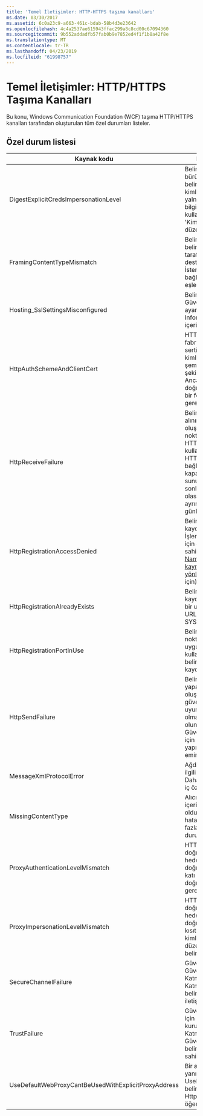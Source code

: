 ```yaml
---
title: 'Temel İletişimler: HTTP-HTTPS taşıma kanalları'
ms.date: 03/30/2017
ms.assetid: 6c0a23c9-a663-461c-bdab-58b4d3e23642
ms.openlocfilehash: 4c4a2537ae615943ffac299a8c8cd00c67094360
ms.sourcegitcommit: 9b552addadfb57fab0b9e7852ed4f1f1b8a42f8e
ms.translationtype: MT
ms.contentlocale: tr-TR
ms.lasthandoff: 04/23/2019
ms.locfileid: "61998757"
---
```

# <a name="core-communications-httphttps-transport-channels"></a>Temel İletişimler: HTTP/HTTPS Taşıma Kanalları
Bu konu, Windows Communication Foundation (WCF) taşıma HTTP/HTTPS kanalları tarafından oluşturulan tüm özel durumları listeler.  
  
## <a name="exception-list"></a>Özel durum listesi  
  
|Kaynak kodu|Kaynak dizesi|  
|-------------------|---------------------|  
|DigestExplicitCredsImpersonationLevel|Belirtilen kimliğe bürünme düzeyi belirtildi. HTTP Digest kimlik doğrulaması, yalnızca bir açık kimlik bilgileri ile kullanıldığında 'Kimliğe bürünme' düzeyini destekler.|  
|FramingContentTypeMismatch|Belirtilen içerik türü belirtilen hizmet tarafından desteklenmiyor. İstemci ve hizmet bağlamaları eşleşmiyor olabilir.|  
|Hosting_SslSettingsMisconfigured|Belirtilen hizmet için Güvenli Yuva Katmanı ayarları, Internet Information Services içeriğiyle eşleşmiyor.|  
|HttpAuthSchemeAndClientCert|HTTPS dinleyici fabrikası, bir istemci sertifikası ve belirtilen kimlik doğrulama şeması gerektirecek şekilde yapılandırıldı. Ancak, istemci kimlik doğrulaması, yalnızca bir form tek seferde gerekli olabilir.|  
|HttpReceiveFailure|Belirtilen HTTP yanıtı alınırken bir hata oluştu. Hizmet uç noktası bağlaması HTTP protokolünü kullanarak değil. Bir HTTP isteği bağlamına hizmet kapatılıyor nedeniyle sunucu tarafından sonlandırıldı başka bir olasılıktır. Daha fazla ayrıntı için sunucu günlüklerine bakın.|  
|HttpRegistrationAccessDenied|Belirtilen URL HTTP kaydedilemiyor. İşleminiz bu ad alanı için erişim haklarına sahip olmayan (bkz [Namespace ayırmalar, kayıtlar ve yönlendirme](/windows/desktop/http/namespace-reservations-registrations-and-routing) Ayrıntılar için).|  
|HttpRegistrationAlreadyExists|Belirtilen URL HTTP kaydedilemiyor. Başka bir uygulama zaten bu URL ile HTTP kayıtlı. SYS.|  
|HttpRegistrationPortInUse|Belirtilen TCP bağlantı noktası başka bir uygulama tarafından kullanıldığı için belirtilen URL HTTP kaydedilemiyor.|  
|HttpSendFailure|Belirtilen HTTP isteği yaparken bir hata oluştu. Neden güvenlik bağlama uyumsuzluğu olmadığından emin olun. Ayrıca hizmet Güvenli Yuva katmanı için yapılandırılmadığından emin olun.|  
|MessageXmlProtocolError|Ağdan alınan XML ile ilgili bir sorun oluştu. Daha fazla ayrıntı için iç özel duruma bakın.|  
|MissingContentType|Alıcı, istekte belirtilen içerik türü eksik olduğunu bildiren bir hata döndürdü. Daha fazla bilgi için iç özel duruma bakın.|  
|ProxyAuthenticationLevelMismatch|HTTP proxy kimlik doğrulama bilgileri hedef sunucu kimlik doğrulaması için daha katı bir karşılıklı kimlik doğrulama gereksinimini belirtildi.|  
|ProxyImpersonationLevelMismatch|HTTP proxy kimlik doğrulama bilgileri hedef sunucu kimlik doğrulaması için bir kısıtlama katıdır bir kimliğe bürünme düzeyi kısıtlaması belirtildi.|  
|SecureChannelFailure|Güvenli bir kanal için Güvenli Yuva Katmanı/Aktarım Katmanı Güvenliği belirtilen yetkilisi ile iletişim kurulamıyor.|  
|TrustFailure|Güvenli Yuva katmanı için bir güven ilişkisi kurulamıyor / Aktarım Katmanı Güvenliği Güvenli kanal belirtilen yetkisine sahip.|  
|UseDefaultWebProxyCantBeUsedWithExplicitProxyAddress|Bir açık proxy adresi yanı sıra UseDefaultWebProxy belirtemezsiniz HttpTransportBinding öğeniz true =.|

